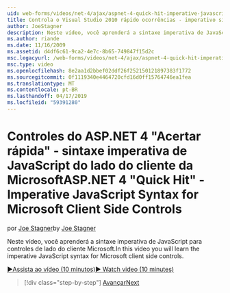 ```yaml
---
uid: web-forms/videos/net-4/ajax/aspnet-4-quick-hit-imperative-javascript-syntax-for-microsoft-client-side-controls
title: Controla o Visual Studio 2010 rápido ocorrências - imperativo sintaxe JavaScript do lado do cliente da Microsoft | Microsoft Docs
author: JoeStagner
description: Neste vídeo, você aprenderá a sintaxe imperativa de JavaScript para controles de lado do cliente Microsoft.
ms.author: riande
ms.date: 11/16/2009
ms.assetid: d4df6c61-9ca2-4e7c-8b65-749847f15d2c
msc.legacyurl: /web-forms/videos/net-4/ajax/aspnet-4-quick-hit-imperative-javascript-syntax-for-microsoft-client-side-controls
msc.type: video
ms.openlocfilehash: 8e2aa1d2bbef02ddf26f252150121897383f1772
ms.sourcegitcommit: 0f1119340e4464720cfd16d0ff15764746ea1fea
ms.translationtype: MT
ms.contentlocale: pt-BR
ms.lasthandoff: 04/17/2019
ms.locfileid: "59391280"
---
```

# <a name="aspnet-4-quick-hit---imperative-javascript-syntax-for-microsoft-client-side-controls"></a><span data-ttu-id="34990-103">Controles do ASP.NET 4 "Acertar rápida" - sintaxe imperativa de JavaScript do lado do cliente da Microsoft</span><span class="sxs-lookup"><span data-stu-id="34990-103">ASP.NET 4 "Quick Hit" - Imperative JavaScript Syntax for Microsoft Client Side Controls</span></span>

<span data-ttu-id="34990-104">por [Joe Stagner](https://github.com/JoeStagner)</span><span class="sxs-lookup"><span data-stu-id="34990-104">by [Joe Stagner](https://github.com/JoeStagner)</span></span>

<span data-ttu-id="34990-105">Neste vídeo, você aprenderá a sintaxe imperativa de JavaScript para controles de lado do cliente Microsoft.</span><span class="sxs-lookup"><span data-stu-id="34990-105">In this video you will learn the imperative JavaScript syntax for Microsoft client side controls.</span></span> 

[<span data-ttu-id="34990-106">&#9654;Assista ao vídeo (10 minutos)</span><span class="sxs-lookup"><span data-stu-id="34990-106">&#9654; Watch video (10 minutes)</span></span>](https://channel9.msdn.com/Blogs/ASP-NET-Site-Videos/aspnet-4-quick-hit-imperative-javascript-syntax-for-microsoft-client-side-controls)

> [!div class="step-by-step"]
> [<span data-ttu-id="34990-107">Avançar</span><span class="sxs-lookup"><span data-stu-id="34990-107">Next</span></span>](aspnet-4-quick-hit-the-scriptloader.md)

